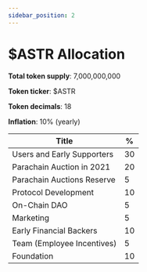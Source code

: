 ```yaml
---
sidebar_position: 2
---
```


# $ASTR Allocation

**Total token supply**: 7,000,000,000

**Token ticker**: $ASTR

**Token decimals**: 18

**Inflation**: 10% (yearly)

| Title | % |
|----|----|
|Users and Early Supporters| 30|
|Parachain Auction in 2021 | 20 |
| Parachain Auctions Reserve | 5|
| Protocol Development | 10 |
|On-Chain DAO| 5|
|Marketing | 5 |
| Early Financial Backers | 10 |
| Team (Employee Incentives) | 5 |
| Foundation | 10 |
